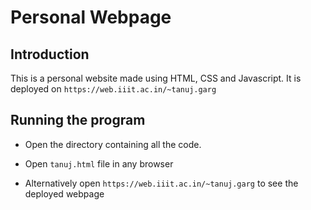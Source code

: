 # Personal Webpage

## Introduction

This is a personal website made using HTML, CSS and Javascript. It is deployed on `https://web.iiit.ac.in/~tanuj.garg`

## Running the program

- Open the directory containing all the code.

- Open `tanuj.html` file in any browser

- Alternatively open `https://web.iiit.ac.in/~tanuj.garg` to see the deployed webpage